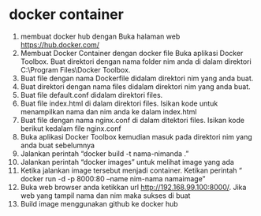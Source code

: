 # docker container
1. membuat docker hub dengan Buka halaman web 
   https://hub.docker.com/
2. Membuat Docker Container dengan docker file
   Buka aplikasi Docker Toolbox. Buat direktori dengan nama folder nim anda di dalam direktori C:\Program Files\Docker Toolbox.
3. Buat file dengan nama Dockerfile didalam direktori nim yang anda buat.
4. Buat direktori dengan nama files didalam direktori nim yang anda buat.
5. Buat file default.conf didalam direktori files.
6. Buat file index.html di dalam direktori files. Isikan kode untuk menampilkan nama dan nim anda ke dalam index.html
7. Buat file dengan nama nginx.conf di dalam ditektori files. Isikan kode berikut kedalam file nginx.conf
8. Buka aplikasi Docker Toolbox kemudian masuk pada direktori nim yang anda buat sebelumnya
9. Jalankan perintah “docker build -t nama-nimanda .”
10. Jalankan perintah “docker images” untuk melihat image yang ada
11. Ketika jalankan image tersebut menjadi container. Ketikan perintah “ docker run -d -p 8000:80 –name nim-nama namaimage”
12. Buka web browser anda ketikkan url http://192.168.99.100:8000/. Jika web yang tampil nama dan nim maka sukses di buat
13. Build image menggunakan github ke docker hub
